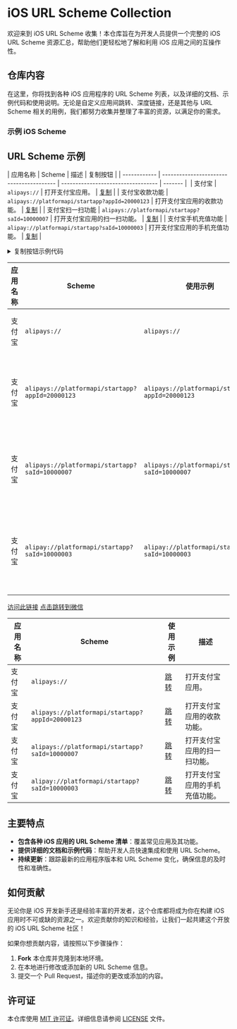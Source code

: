 # iOS URL Scheme Collection

欢迎来到 iOS URL Scheme 收集！本仓库旨在为开发人员提供一个完整的 iOS URL Scheme 资源汇总，帮助他们更轻松地了解和利用 iOS 应用之间的互操作性。

## 仓库内容

在这里，你将找到各种 iOS 应用程序的 URL Scheme 列表，以及详细的文档、示例代码和使用说明。无论是自定义应用间跳转、深度链接，还是其他与 URL Scheme 相关的用例，我们都努力收集并整理了丰富的资源，以满足你的需求。

### 示例 iOS Scheme

## URL Scheme 示例

| 应用名称      | Scheme                                   | 描述                               | 复制按钮 |
| ------------ | ---------------------------------------- | ---------------------------------- | ------- | 
| 支付宝       | `alipays://`                             | 打开支付宝应用。                    | [复制](javascript:void(0);) |
| 支付宝收款功能 | `alipays://platformapi/startapp?appId=20000123` | 打开支付宝应用的收款功能。  | [复制](javascript:void(0);) |
| 支付宝扫一扫功能 | `alipays://platformapi/startapp?saId=10000007` | 打开支付宝应用的扫一扫功能。 | [复制](javascript:void(0);) |
| 支付宝手机充值功能 | `alipay://platformapi/startapp?saId=10000003` | 打开支付宝应用的手机充值功能。 | [复制](javascript:void(0);) |

<details>
  <summary>复制按钮示例代码</summary>
  <pre><code>[复制](javascript:void(0);)</code></pre>
</details>



| 应用名称      | Scheme                                   | 使用示例                                | 描述                               |
| ------------ | ---------------------------------------- | --------------------------------------- | ---------------------------------- |
| 支付宝       | `alipays://`                             | `alipays://`                           | 打开支付宝应用。                    |
| 支付宝       | `alipays://platformapi/startapp?appId=20000123` | `alipays://platformapi/startapp?appId=20000123` | 打开支付宝应用的收款功能。  |
| 支付宝       | `alipays://platformapi/startapp?saId=10000007` | `alipays://platformapi/startapp?saId=10000007` | 打开支付宝应用的扫一扫功能。 |
| 支付宝       | `alipay://platformapi/startapp?saId=10000003` | `alipay://platformapi/startapp?saId=10000003` | 打开支付宝应用的手机充值功能。 |

[访问此链接](https://www.ydzms.com/archives/58/)
[点击跳转到微信](weixin://)



| 应用名称      | Scheme                                   | 使用示例                                | 描述                               |
| ------------ | ---------------------------------------- | --------------------------------------- | ---------------------------------- |
| 支付宝       | `alipays://`                             | [跳转](alipays://)                     | 打开支付宝应用。                    |
| 支付宝       | `alipays://platformapi/startapp?appId=20000123` | [跳转](alipays://platformapi/startapp?appId=20000123) | 打开支付宝应用的收款功能。  |
| 支付宝       | `alipays://platformapi/startapp?saId=10000007` | [跳转](alipays://platformapi/startapp?saId=10000007) | 打开支付宝应用的扫一扫功能。 |
| 支付宝       | `alipay://platformapi/startapp?saId=10000003` | [跳转](alipay://platformapi/startapp?saId=10000003) | 打开支付宝应用的手机充值功能。 |



## 主要特点

- **包含各种 iOS 应用的 URL Scheme 清单**：覆盖常见应用及其功能。
- **提供详细的文档和示例代码**：帮助开发人员快速集成和使用 URL Scheme。
- **持续更新**：跟踪最新的应用程序版本和 URL Scheme 变化，确保信息的及时性和准确性。

## 如何贡献

无论你是 iOS 开发新手还是经验丰富的开发者，这个仓库都将成为你在构建 iOS 应用时不可或缺的资源之一。欢迎贡献你的知识和经验，让我们一起共建这个开放的 iOS URL Scheme 社区！

如果你想贡献内容，请按照以下步骤操作：

1. **Fork** 本仓库并克隆到本地环境。
2. 在本地进行修改或添加新的 URL Scheme 信息。
3. 提交一个 Pull Request，描述你的更改或添加的内容。

## 许可证

本仓库使用 [MIT 许可证](LICENSE)。详细信息请参阅 [LICENSE](LICENSE) 文件。

